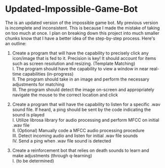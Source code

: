 # Updated-Impossible-Game-Bot
The is an updated version of the impossible game bot. My previous version is incomplete and inconsistent. This is because I made the mistake of taking on too much at once. I plan on breaking down this project into much smaller chunks know that I have a better idea of the step-by-step process. Here's an outline:

1. Create a program that will have the capability to precisely click any icon/image that is fed to it. Precision is key! It should account for items such as screen resolution and resizing. (Template Matching)\
   I. The program should have the capability to view a window in near real-time capabilities (in-progress) \
   II. The program should take in an image and perform the necessary adjustments for matching\
   III. The program should detect the image on-screen and appropriately navigate the mouse to the correct location and click
   
3. Create a program that will have the capability to listen for a specific .wav sound file. If heard, a ping should be sent by the code indicating the sound is played\
  I. Utilize librosa library for audio processing and perform MFCC on initial .wav file\
  II. (Optional) Manually code a MFCC audio processing procedure\
  III. Detect incoming audio and listen for initial .wav file sounds\
  IV. Send a ping when .wav file sound is detected

4. Create a reinforcement bot that relies on death sounds to learn and make adjustments (through q-learning)\
   I. (to be determined)
